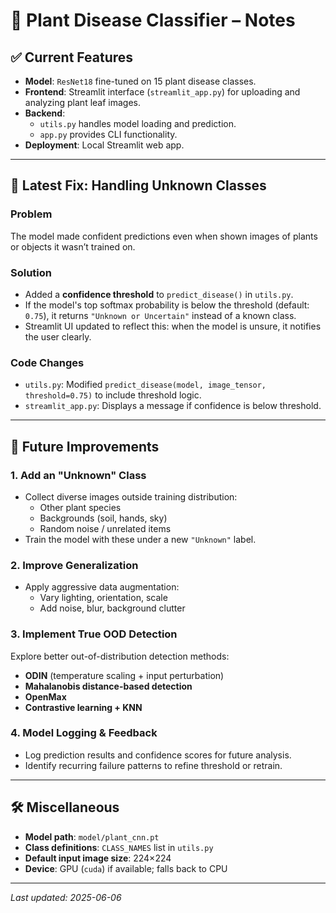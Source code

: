 # 📝 Plant Disease Classifier – Notes

## ✅ Current Features

- **Model**: `ResNet18` fine-tuned on 15 plant disease classes.
- **Frontend**: Streamlit interface (`streamlit_app.py`) for uploading and analyzing plant leaf images.
- **Backend**: 
  - `utils.py` handles model loading and prediction.
  - `app.py` provides CLI functionality.
- **Deployment**: Local Streamlit web app.

---

## 🧠 Latest Fix: Handling Unknown Classes

### Problem
The model made confident predictions even when shown images of plants or objects it wasn’t trained on.

### Solution
- Added a **confidence threshold** to `predict_disease()` in `utils.py`.
- If the model's top softmax probability is below the threshold (default: `0.75`), it returns `"Unknown or Uncertain"` instead of a known class.
- Streamlit UI updated to reflect this: when the model is unsure, it notifies the user clearly.

### Code Changes
- `utils.py`: Modified `predict_disease(model, image_tensor, threshold=0.75)` to include threshold logic.
- `streamlit_app.py`: Displays a message if confidence is below threshold.

---

## 📌 Future Improvements

### 1. Add an "Unknown" Class
- Collect diverse images outside training distribution:
  - Other plant species
  - Backgrounds (soil, hands, sky)
  - Random noise / unrelated items
- Train the model with these under a new `"Unknown"` label.

### 2. Improve Generalization
- Apply aggressive data augmentation:
  - Vary lighting, orientation, scale
  - Add noise, blur, background clutter

### 3. Implement True OOD Detection
Explore better out-of-distribution detection methods:
- **ODIN** (temperature scaling + input perturbation)
- **Mahalanobis distance-based detection**
- **OpenMax**
- **Contrastive learning + KNN**

### 4. Model Logging & Feedback
- Log prediction results and confidence scores for future analysis.
- Identify recurring failure patterns to refine threshold or retrain.

---

## 🛠️ Miscellaneous

- **Model path**: `model/plant_cnn.pt`
- **Class definitions**: `CLASS_NAMES` list in `utils.py`
- **Default input image size**: 224×224
- **Device**: GPU (`cuda`) if available; falls back to CPU

---

_Last updated: 2025-06-06_
